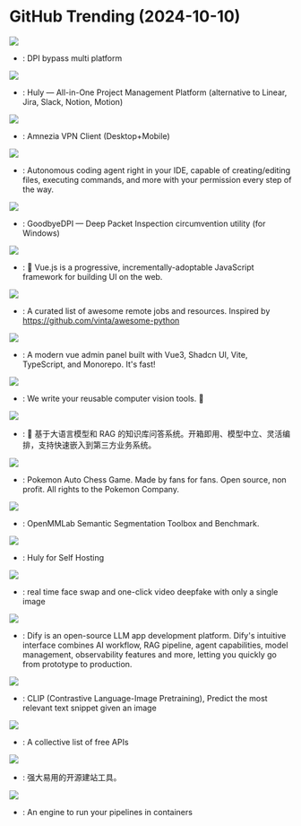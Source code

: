 # GitHub Trending (2024-10-10)

![](https://img.shields.io/badge/C-New%20227-green?style=flat-square&logo=appveyor)
- [](https://github.comundefined): DPI bypass multi platform

![](https://img.shields.io/badge/TypeScript-New%20550-green?style=flat-square&logo=appveyor)
- [](https://github.comundefined): Huly — All-in-One Project Management Platform (alternative to Linear, Jira, Slack, Notion, Motion)

![](https://img.shields.io/badge/C%2B%2B-New%20112-green?style=flat-square&logo=appveyor)
- [](https://github.comundefined): Amnezia VPN Client (Desktop+Mobile)

![](https://img.shields.io/badge/TypeScript-New%20221-green?style=flat-square&logo=appveyor)
- [](https://github.comundefined): Autonomous coding agent right in your IDE, capable of creating/editing files, executing commands, and more with your permission every step of the way.

![](https://img.shields.io/badge/C-New%20238-green?style=flat-square&logo=appveyor)
- [](https://github.comundefined): GoodbyeDPI — Deep Packet Inspection circumvention utility (for Windows)

![](https://img.shields.io/badge/TypeScript-New%2027-green?style=flat-square&logo=appveyor)
- [](https://github.comundefined): 🖖 Vue.js is a progressive, incrementally-adoptable JavaScript framework for building UI on the web.

![](https://img.shields.io/badge/none-New%20491-green?style=flat-square&logo=appveyor)
- [](https://github.comundefined): A curated list of awesome remote jobs and resources. Inspired by https://github.com/vinta/awesome-python

![](https://img.shields.io/badge/Vue-New%20105-green?style=flat-square&logo=appveyor)
- [](https://github.comundefined): A modern vue admin panel built with Vue3, Shadcn UI, Vite, TypeScript, and Monorepo. It's fast!

![](https://img.shields.io/badge/Python-New%20170-green?style=flat-square&logo=appveyor)
- [](https://github.comundefined): We write your reusable computer vision tools. 💜

![](https://img.shields.io/badge/Python-New%2022-green?style=flat-square&logo=appveyor)
- [](https://github.comundefined): 🚀 基于大语言模型和 RAG 的知识库问答系统。开箱即用、模型中立、灵活编排，支持快速嵌入到第三方业务系统。

![](https://img.shields.io/badge/TypeScript-New%20106-green?style=flat-square&logo=appveyor)
- [](https://github.comundefined): Pokemon Auto Chess Game. Made by fans for fans. Open source, non profit. All rights to the Pokemon Company.

![](https://img.shields.io/badge/Python-New%2022-green?style=flat-square&logo=appveyor)
- [](https://github.comundefined): OpenMMLab Semantic Segmentation Toolbox and Benchmark.

![](https://img.shields.io/badge/Shell-New%2061-green?style=flat-square&logo=appveyor)
- [](https://github.comundefined): Huly for Self Hosting

![](https://img.shields.io/badge/Python-New%20121-green?style=flat-square&logo=appveyor)
- [](https://github.comundefined): real time face swap and one-click video deepfake with only a single image

![](https://img.shields.io/badge/TypeScript-New%20135-green?style=flat-square&logo=appveyor)
- [](https://github.comundefined): Dify is an open-source LLM app development platform. Dify's intuitive interface combines AI workflow, RAG pipeline, agent capabilities, model management, observability features and more, letting you quickly go from prototype to production.

![](https://img.shields.io/badge/Jupyter%20Notebook-New%2020-green?style=flat-square&logo=appveyor)
- [](https://github.comundefined): CLIP (Contrastive Language-Image Pretraining), Predict the most relevant text snippet given an image

![](https://img.shields.io/badge/Python-New%20136-green?style=flat-square&logo=appveyor)
- [](https://github.comundefined): A collective list of free APIs

![](https://img.shields.io/badge/Java-New%2057-green?style=flat-square&logo=appveyor)
- [](https://github.comundefined): 强大易用的开源建站工具。

![](https://img.shields.io/badge/Go-New%209-green?style=flat-square&logo=appveyor)
- [](https://github.comundefined): An engine to run your pipelines in containers

